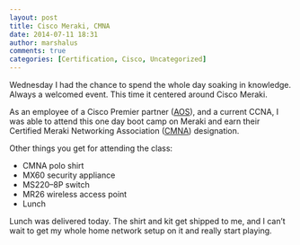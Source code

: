 ```yaml
---
layout: post
title: Cisco Meraki, CMNA
date: 2014-07-11 18:31
author: marshalus
comments: true
categories: [Certification, Cisco, Uncategorized]
---
```



Wednesday I had the chance to spend the whole day soaking in knowledge. Always a welcomed event. This time it centered around Cisco Meraki.

As an employee of a Cisco Premier partner ([AOS](https://www.aos5.com)), and a current CCNA, I was able to attend this one day boot camp on Meraki and earn their Certified Meraki Networking Association ([CMNA](https://meraki.cisco.com/cmna)) designation.

Other things you get for attending the class:

*   CMNA polo shirt
*   MX60 security appliance
*   MS220–8P switch
*   MR26 wireless access point
*   Lunch

Lunch was delivered today. The shirt and kit get shipped to me, and I can’t wait to get my whole home network setup on it and really start playing.
